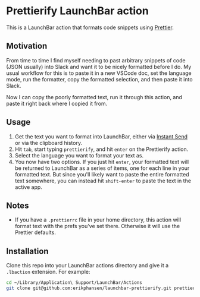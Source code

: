# Prettierify LaunchBar action

This is a LaunchBar action that formats code snippets using [Prettier](https://prettier.io).

## Motivation

From time to time I find myself needing to past arbitrary snippets of code (JSON usually) into Slack and want it to be nicely formatted before I do. My usual workflow for this is to paste it in a new VSCode doc, set the language mode, run the formatter, copy the formatted selection, and then paste it into Slack.

Now I can copy the poorly formatted text, run it through this action, and paste it right back where I copied it from.

## Usage

1. Get the text you want to format into LaunchBar, either via [Instant Send](https://www.obdev.at/resources/launchbar/help/InstantSend.html) or via the clipboard history.
2. Hit `tab`, start typing `prettierify`, and hit `enter` on the Prettierify action.
3. Select the language you want to format your text as.
4. You now have two options. If you just hit `enter`, your formatted text will be returned to LaunchBar as a series of items, one for each line in your formatted text. But since you'll likely want to paste the entire formatted text somewhere, you can instead hit `shift-enter` to paste the text in the active app.

## Notes

- If you have a `.prettierrc` file in your home directory, this action will format text with the prefs you've set there. Otherwise it will use the Prettier defaults.

## Installation

Clone this repo into your LaunchBar actions directory and give it a `.lbaction` extension. For example:

```sh
cd ~/Library/Application\ Support/LaunchBar/Actions
git clone git@github.com:erikphansen/launchbar-prettierify.git prettierify.lbaction
```
